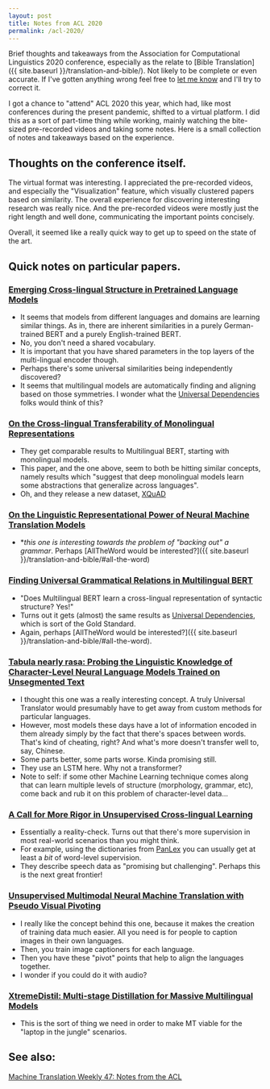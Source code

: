 ```yaml
---
layout: post
title: Notes from ACL 2020
permalink: /acl-2020/
---
```


Brief thoughts and takeaways from the Association for Computational Linguistics 2020 conference, especially as the relate to [Bible Translation]({{ site.baseurl }}/translation-and-bible/). Not likely to be complete or even accurate. If I've gotten anything wrong feel free to [let me know]((https://forms.gle/Hmod45m5fz4Ux6979)) and I'll try to correct it. 

I got a chance to "attend" ACL 2020 this year, which had, like most conferences during the present pandemic, shifted to a virtual platform. I did this as a sort of part-time thing while working, mainly watching the bite-sized pre-recorded videos and taking some notes. Here is a small collection of notes and takeaways based on the experience. 

## Thoughts on the conference itself. 
The virtual format was interesting. I appreciated the pre-recorded videos, and especially the "Visualization" feature, which visually clustered papers based on similarity. The overall experience for discovering interesting research was really nice. And the pre-recorded videos were mostly just the right length and well done, communicating the important points concisely. 

Overall, it seemed like a really quick way to get up to speed on the state of the art. 

## Quick notes on particular papers. 

### [Emerging Cross-lingual Structure in Pretrained Language Models](https://arxiv.org/abs/1911.01464)
* It seems that models from different languages and domains are learning similar things. As in, there are inherent similarities in a purely German-trained BERT and a purely English-trained BERT. 
* No, you don't need a shared vocabulary. 
* It is important that you have shared parameters in the top layers of the multi-lingual encoder though. 
* Perhaps there's some universal similarities being independently discovered? 
* It seems that multilingual models are automatically finding and aligning based on those symmetries. I wonder what the [Universal Dependencies](https://universaldependencies.org/) folks would think of this?

### [On the Cross-lingual Transferability of Monolingual Representations](https://arxiv.org/abs/1910.11856)
* They get comparable results to Multilingual BERT, starting with monolingual models. 
* This paper, and the one above, seem to both be hitting similar concepts, namely results which "suggest that deep monolingual models learn some abstractions that generalize across languages".
* Oh, and they release a new dataset, [XQuAD](https://github.com/deepmind/xquad)


### [On the Linguistic Representational Power of Neural Machine Translation Models](https://arxiv.org/abs/1911.00317)
* **this one is interesting towards the problem of "backing out" a grammar*. Perhaps [AllTheWord would be interested?]({{ site.baseurl }}/translation-and-bible/#all-the-word)

### [Finding Universal Grammatical Relations in Multilingual BERT](https://arxiv.org/abs/2005.04511)
* "Does Multilingual BERT learn a cross-lingual representation of syntactic structure? Yes!"
* Turns out it gets (almost) the same results as [Universal Dependencies](https://universaldependencies.org/), which is sort of the Gold Standard. 
* Again, perhaps [AllTheWord would be interested?]({{ site.baseurl }}/translation-and-bible/#all-the-word).

### [Tabula nearly rasa: Probing the Linguistic Knowledge of Character-Level Neural Language Models Trained on Unsegmented Text](https://arxiv.org/abs/1906.07285)
* I thought this one was a really interesting concept. A truly Universal Translator would presumably have to get away from custom methods for particular languages. 
* However, most models these days have a lot of information encoded in them already simply by the fact that there's spaces between words. That's kind of cheating, right? And what's more doesn't transfer well to, say, Chinese.
* Some parts better, some parts worse. Kinda promising still. 
* They use an LSTM here. Why not a transformer? 
* Note to self: if some other Machine Learning technique comes along that can learn multiple levels of structure (morphology, grammar, etc), come back and rub it on this problem of character-level data...

### [A Call for More Rigor in Unsupervised Cross-lingual Learning](https://arxiv.org/abs/2004.14958)
* Essentially a reality-check. Turns out that there's more supervision in most real-world scenarios than you might think. 
* For example, using the dictionaries from [PanLex](https://panlex.org/) you can usually get at least a _bit_ of word-level supervision. 
* They describe speech data as "promising but challenging". Perhaps this is the next great frontier!


### [Unsupervised Multimodal Neural Machine Translation with Pseudo Visual Pivoting](https://arxiv.org/abs/2005.03119)
* I really like the concept behind this one, because it makes the creation of training data much easier. All you need is for people to caption images in their own languages. 
* Then, you train image captioners for each language. 
* Then you have these "pivot" points that help to align the languages together. 
* I wonder if you could do it with audio?


### [XtremeDistil: Multi-stage Distillation for Massive Multilingual Models](https://arxiv.org/abs/2004.05686)
* This is the sort of thing we need in order to make MT viable for the "laptop in the jungle" scenarios. 

## See also: 

[Machine Translation Weekly 47: Notes from the ACL](https://jlibovicky.github.io/2020/07/10/MT-Weekly-Notes-from-ACL.html)